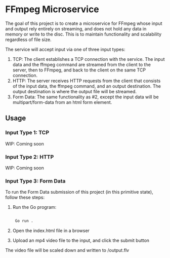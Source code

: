 # FFmpeg Microservice

The goal of this project is to create a microservice for FFmpeg whose input and output rely entirely on streaming, and does not hold any data in memory or write to the disc. This is to maintain functionality and scalability regardless of file size.

The service will accept input via one of three input types:

1. TCP: The client establishes a TCP connection with the service. The input data and the ffmpeg command are streamed from the client to the server, then to FFmpeg, and back to the client on the same TCP connection.
2. HTTP: The server receives HTTP requests from the client that consists of the input data, the ffmpeg command, and an output destination. The output destination is where the output file will be streamed.
3. Form Data: The same functionality as #2, except the input data will be multipart/form-data from an html form element.


## Usage

### Input Type 1: TCP
WIP: Coming soon

### Input Type 2: HTTP
WIP: Coming soon

### Input Type 3: Form Data

To run the Form Data submission of this project (in this primitive state), follow these steps:

1. Run the Go program:

   ```bash

    Go run .

   ```

2. Open the index.html file in a browser

3. Upload an mp4 video file to the input, and click the submit button

The video file will be scaled down and written to /output.flv
